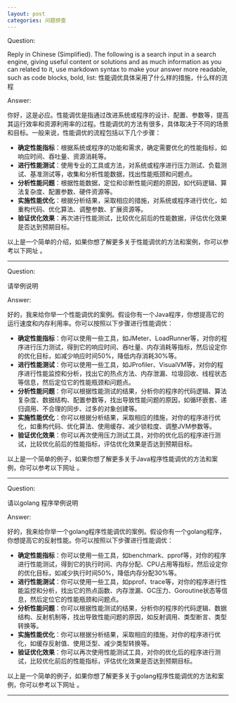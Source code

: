 ```yaml
---
layout: post
categories: 问题排查
---
```

Question:

Reply in Chinese (Simplified).
The following is a search input in a search engine, giving useful content or solutions and as much information as you can related to it, use markdown syntax to make your answer more readable, such as code blocks, bold, list:
性能调优具体采用了什么样的措施，什么样的流程

Answer:

你好，这是必应。性能调优是指通过改进系统或程序的设计、配置、参数等，提高其运行效率和资源利用率的过程。性能调优的方法有很多，具体取决于不同的场景和目标。一般来说，性能调优的流程包括以下几个步骤：

- **确定性能指标**：根据系统或程序的功能和需求，确定需要优化的性能指标，如响应时间、吞吐量、资源消耗等。
- **进行性能测试**：使用专业的工具或方法，对系统或程序进行压力测试、负载测试、基准测试等，收集和分析性能数据，找出性能瓶颈和问题点。
- **分析性能问题**：根据性能数据，定位和诊断性能问题的原因，如代码逻辑、算法复杂度、配置参数、硬件资源等。
- **实施性能优化**：根据分析结果，采取相应的措施，对系统或程序进行优化，如重构代码、优化算法、调整参数、扩展资源等。
- **验证优化效果**：再次进行性能测试，比较优化前后的性能数据，评估优化效果是否达到预期目标。

以上是一个简单的介绍，如果你想了解更多关于性能调优的方法和案例，你可以参考以下网址  。


<hr/>

Question:

请举例说明

Answer:

好的，我来给你举一个性能调优的案例。假设你有一个Java程序，你想提高它的运行速度和内存利用率。你可以按照以下步骤进行性能调优：

- **确定性能指标**：你可以使用一些工具，如JMeter、LoadRunner等，对你的程序进行压力测试，得到它的响应时间、吞吐量、内存消耗等指标，然后设定你的优化目标，如减少响应时间50%，降低内存消耗30%等。
- **进行性能测试**：你可以使用一些工具，如JProfiler、VisualVM等，对你的程序进行性能监控和分析，找出它的热点方法、内存泄漏、垃圾回收、线程状态等信息，然后定位它的性能瓶颈和问题点。
- **分析性能问题**：你可以根据性能测试的结果，分析你的程序的代码逻辑、算法复杂度、数据结构、配置参数等，找出导致性能问题的原因，如循环嵌套、递归调用、不合理的同步、过多的对象创建等。
- **实施性能优化**：你可以根据分析结果，采取相应的措施，对你的程序进行优化，如重构代码、优化算法、使用缓存、减少锁粒度、调整JVM参数等。
- **验证优化效果**：你可以再次使用压力测试工具，对你的优化后的程序进行测试，比较优化前后的性能指标，评估优化效果是否达到预期目标。

以上是一个简单的例子，如果你想了解更多关于Java程序性能调优的方法和案例，你可以参考以下网址  。


<hr/>

Question:

请以golang 程序举例说明

Answer:

好的，我来给你举一个golang程序性能调优的案例。假设你有一个golang程序，你想提高它的反射性能。你可以按照以下步骤进行性能调优：

- **确定性能指标**：你可以使用一些工具，如benchmark、pprof等，对你的程序进行性能测试，得到它的执行时间、内存分配、CPU占用等指标，然后设定你的优化目标，如减少执行时间50%，降低内存分配30%等。
- **进行性能测试**：你可以使用一些工具，如pprof、trace等，对你的程序进行性能监控和分析，找出它的热点函数、内存泄漏、GC压力、Goroutine状态等信息，然后定位它的性能瓶颈和问题点。
- **分析性能问题**：你可以根据性能测试的结果，分析你的程序的代码逻辑、数据结构、反射机制等，找出导致性能问题的原因，如反射调用、类型断言、类型转换等。
- **实施性能优化**：你可以根据分析结果，采取相应的措施，对你的程序进行优化，如缓存反射值、使用泛型、减少类型转换等。
- **验证优化效果**：你可以再次使用性能测试工具，对你的优化后的程序进行测试，比较优化前后的性能指标，评估优化效果是否达到预期目标。

以上是一个简单的例子，如果你想了解更多关于golang程序性能调优的方法和案例，你可以参考以下网址  。


<hr/>

